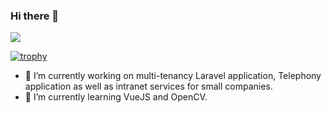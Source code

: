 ### Hi there 👋

![](https://github-readme-stats.vercel.app/api?username=soap&show_icons=true&theme=prussian&count_private=true)

[![trophy](https://github-profile-trophy.vercel.app/?username=soap)](https://github.com/ryo-ma/github-profile-trophy)


- 🔭 I’m currently working on multi-tenancy Laravel application, Telephony application as well as intranet services for small companies.
- 🌱 I’m currently learning VueJS and OpenCV.

<!--
**soap/soap** is a ✨ _special_ ✨ repository because its `README.md` (this file) appears on your GitHub profile.

Here are some ideas to get you started:

- 🔭 I’m currently working on ...
- 🌱 I’m currently learning ...
- 👯 I’m looking to collaborate on ...
- 🤔 I’m looking for help with ...
- 💬 Ask me about ...
- 📫 How to reach me: ...
- 😄 Pronouns: ...
- ⚡ Fun fact: ...
-->